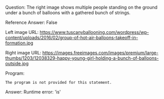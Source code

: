 Question: The right image shows multiple people standing on the ground under a bunch of balloons with a gathered bunch of strings.

Reference Answer: False

Left image URL: https://www.tuscanyballooning.com/wordpress/wp-content/uploads/2016/02/group-of-hot-air-balloons-takeoff-in-formation.jpg

Right image URL: https://images.freeimages.com/images/premium/large-thumbs/1203/12038329-happy-young-girl-holding-a-bunch-of-balloons-outside.jpg

Program:

```
The program is not provided for this statement.
```
Answer: Runtime error: 'is'

